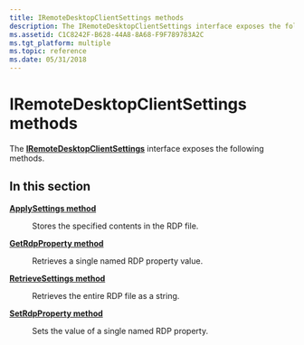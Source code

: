 ```yaml
---
title: IRemoteDesktopClientSettings methods
description: The IRemoteDesktopClientSettings interface exposes the following methods.
ms.assetid: C1C8242F-B628-44A8-8A68-F9F789783A2C
ms.tgt_platform: multiple
ms.topic: reference
ms.date: 05/31/2018
---
```


# IRemoteDesktopClientSettings methods

The [**IRemoteDesktopClientSettings**](https://msdn.microsoft.com/en-us/library/Mt787023(v=VS.85).aspx) interface exposes the following methods.

## In this section

<dl> <dt>

[**ApplySettings method**](https://msdn.microsoft.com/en-us/library/Mt787024(v=VS.85).aspx)
</dt> <dd>

Stores the specified contents in the RDP file.

</dd> <dt>

[**GetRdpProperty method**](https://msdn.microsoft.com/en-us/library/Mt787025(v=VS.85).aspx)
</dt> <dd>

Retrieves a single named RDP property value.

</dd> <dt>

[**RetrieveSettings method**](https://msdn.microsoft.com/en-us/library/Mt787027(v=VS.85).aspx)
</dt> <dd>

Retrieves the entire RDP file as a string.

</dd> <dt>

[**SetRdpProperty method**](https://msdn.microsoft.com/en-us/library/Mt787028(v=VS.85).aspx)
</dt> <dd>

Sets the value of a single named RDP property.

</dd> </dl>

 

 




